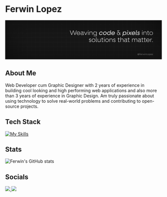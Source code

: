 # Ferwin Lopez 
![Profile Banner](https://github.com/Fer-Win/Fer-Win/blob/main/Github%20Banner.png)
## About Me
Web Developer cum Graphic Designer with 2 years of experience in building cool looking and high performing web applications and also more than 3 years of experience in Graphic Design. Am truly passionate about using technology to solve real-world problems and contributing to open-source projects.

## Tech Stack
[![My Skills](https://skillicons.dev/icons?i=html,css,javascript,react,next,tailwind,firebase,java,c,typescript,mysql,&theme=dark)](https://github.com/fal3n-4ngel/)



## Stats
![Ferwin's GitHub stats](https://github-readme-stats.vercel.app/api?username=fer-win&show_icons=true&theme=radical)

## Socials
<p align="center">
  <p > 
  <a href="https://twitter.com/lopez_ferwin" target="_blank">
  <img src='https://img.shields.io/badge/Twitter-1DA1F2?style=for-the-badge&logo=twitter&logoColor=white'>
  </a>
  
  <a href="https://www.linkedin.com/in/ferwin-lopez//" target="_blank">
  <img src='https://img.shields.io/badge/LinkedIn-0077B5?style=for-the-badge&logo=linkedin&logoColor=white'>
   </a>

</p>
</p>





